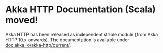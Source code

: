 # Akka HTTP Documentation (Scala) moved!

Akka HTTP has been released as independent stable module (from Akka HTTP 10.x onwards).
The documentation is available under [doc.akka.io/akka-http/current/](http://doc.akka.io/docs/akka-http/current/scala.html).